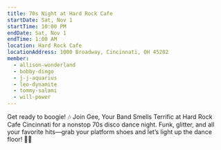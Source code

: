 ```yaml
---
title: 70s Night at Hard Rock Cafe
startDate: Sat, Nov 1
startTime: 10:00 PM
endDate: Sat, Nov 1
endTime: 1:00 AM
location: Hard Rock Cafe
locationAddress: 1000 Broadway, Cincinnati, OH 45202
member:
  - allison-wonderland
  - bobby-dingo
  - j-j-aquarius
  - leo-dynamite
  - tommy-salami
  - will-power
---
```


Get ready to boogie! 🎶 Join Gee, Your Band Smells Terrific at Hard Rock Cafe Cincinnati for a nonstop 70s disco dance night. Funk, glitter, and all your favorite hits—grab your platform shoes and let’s light up the dance floor! 🕺✨
